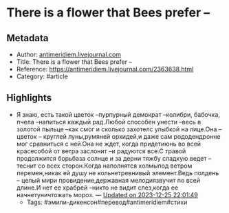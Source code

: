 # There is a flower that Bees prefer –

## Metadata
- Author: [antimeridiem.livejournal.com]()
- Title: There is a flower that Bees prefer –
- Reference: https://antimeridiem.livejournal.com/2363638.html
- Category: #article

## Highlights
- Я знаю, есть такой цветок –пурпурный демократ –колибри, бабочка, пчела –напиться каждый рад.Любой способен унести –весь в золотой пыльце –как смог и сколько захотелс улыбкой на лице.Она – цветок – круглей луны,румяней орхидей,и даже сам рододендронне мог сравниться с ней.Она не ждет, когда придетиюнь во всей красесобой от ветра заслонит –и радуются все.С травой продолжится борьбаза солнце и за дерни тяжбу сладкую ведет –теснит со всех сторон.Когда наполнятся холмыпод ветром перемен,никак ей душу не кольнетревнивый элемент.Ведь полдень – целый мири провидение,державная мелодиязвучит по всей длине.И нет ее храбрей –никто не видит слез,когда ее начнетуничтожать мороз. — [Updated on 2023-12-25 22:01:49](https://hyp.is/DrTHhKNYEe6dJFduxW7Llg/antimeridiem.livejournal.com/2363638.html)
   - Tags: #эмили-дикенсон#перевод#antimeridiem#стихи
